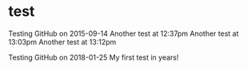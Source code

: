 # test
Testing GitHub on 2015-09-14
Another test at 12:37pm
Another test at 13:03pm
Another test at 13:12pm

Testing GitHub on 2018-01-25
My first test in years!
